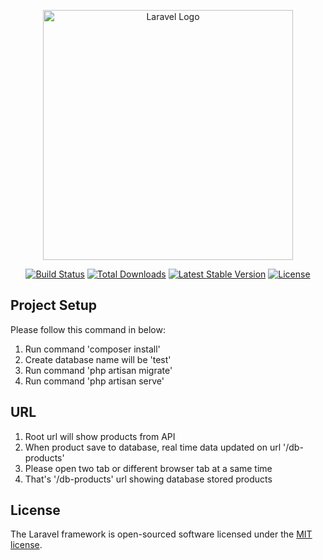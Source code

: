 <p align="center"><a href="https://laravel.com" target="_blank"><img src="https://raw.githubusercontent.com/laravel/art/master/logo-lockup/5%20SVG/2%20CMYK/1%20Full%20Color/laravel-logolockup-cmyk-red.svg" width="400" alt="Laravel Logo"></a></p>

<p align="center">
<a href="https://github.com/laravel/framework/actions"><img src="https://github.com/laravel/framework/workflows/tests/badge.svg" alt="Build Status"></a>
<a href="https://packagist.org/packages/laravel/framework"><img src="https://img.shields.io/packagist/dt/laravel/framework" alt="Total Downloads"></a>
<a href="https://packagist.org/packages/laravel/framework"><img src="https://img.shields.io/packagist/v/laravel/framework" alt="Latest Stable Version"></a>
<a href="https://packagist.org/packages/laravel/framework"><img src="https://img.shields.io/packagist/l/laravel/framework" alt="License"></a>
</p>



## Project Setup

Please follow this command in below:

1. Run command 'composer install'
2. Create database name will be 'test'
3. Run command 'php artisan migrate'
4. Run command 'php artisan serve'

## URL
1. Root url will show products from API
2. When product save to database, real time data updated on url '/db-products'
3. Please open two tab or different browser tab at a same time  
4. That's '/db-products' url showing database stored products

## License

The Laravel framework is open-sourced software licensed under the [MIT license](https://opensource.org/licenses/MIT).
